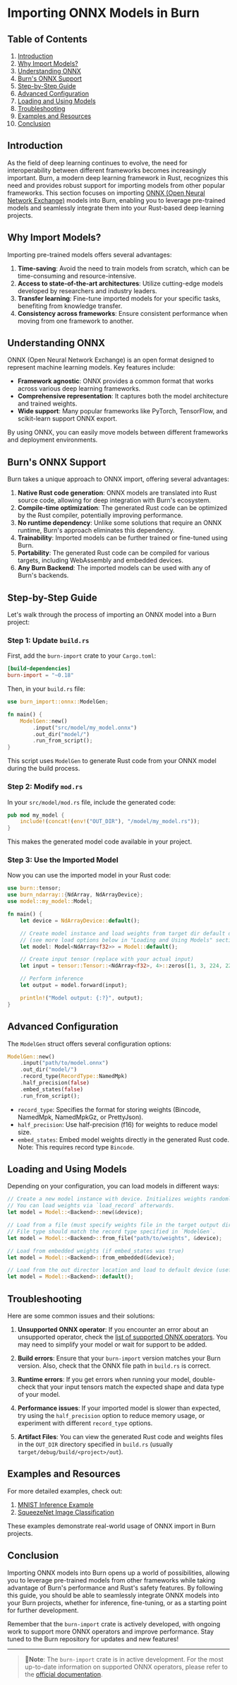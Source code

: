 # Importing ONNX Models in Burn

## Table of Contents

1. [Introduction](#introduction)
2. [Why Import Models?](#why-import-models)
3. [Understanding ONNX](#understanding-onnx)
4. [Burn's ONNX Support](#burns-onnx-support)
5. [Step-by-Step Guide](#step-by-step-guide)
6. [Advanced Configuration](#advanced-configuration)
7. [Loading and Using Models](#loading-and-using-models)
8. [Troubleshooting](#troubleshooting)
9. [Examples and Resources](#examples-and-resources)
10. [Conclusion](#conclusion)

## Introduction

As the field of deep learning continues to evolve, the need for interoperability between different
frameworks becomes increasingly important. Burn, a modern deep learning framework in Rust,
recognizes this need and provides robust support for importing models from other popular frameworks.
This section focuses on importing
[ONNX (Open Neural Network Exchange)](https://onnx.ai/onnx/intro/index.html) models into Burn,
enabling you to leverage pre-trained models and seamlessly integrate them into your Rust-based deep
learning projects.

## Why Import Models?

Importing pre-trained models offers several advantages:

1. **Time-saving**: Avoid the need to train models from scratch, which can be time-consuming and
   resource-intensive.
2. **Access to state-of-the-art architectures**: Utilize cutting-edge models developed by
   researchers and industry leaders.
3. **Transfer learning**: Fine-tune imported models for your specific tasks, benefiting from
   knowledge transfer.
4. **Consistency across frameworks**: Ensure consistent performance when moving from one framework
   to another.

## Understanding ONNX

ONNX (Open Neural Network Exchange) is an open format designed to represent machine learning models.
Key features include:

- **Framework agnostic**: ONNX provides a common format that works across various deep learning
  frameworks.
- **Comprehensive representation**: It captures both the model architecture and trained weights.
- **Wide support**: Many popular frameworks like PyTorch, TensorFlow, and scikit-learn support ONNX
  export.

By using ONNX, you can easily move models between different frameworks and deployment environments.

## Burn's ONNX Support

Burn takes a unique approach to ONNX import, offering several advantages:

1. **Native Rust code generation**: ONNX models are translated into Rust source code, allowing for
   deep integration with Burn's ecosystem.
2. **Compile-time optimization**: The generated Rust code can be optimized by the Rust compiler,
   potentially improving performance.
3. **No runtime dependency**: Unlike some solutions that require an ONNX runtime, Burn's approach
   eliminates this dependency.
4. **Trainability**: Imported models can be further trained or fine-tuned using Burn.
5. **Portability**: The generated Rust code can be compiled for various targets, including
   WebAssembly and embedded devices.
6. **Any Burn Backend**: The imported models can be used with any of Burn's backends.

## Step-by-Step Guide

Let's walk through the process of importing an ONNX model into a Burn project:

### Step 1: Update `build.rs`

First, add the `burn-import` crate to your `Cargo.toml`:

```toml
[build-dependencies]
burn-import = "~0.18"
```

Then, in your `build.rs` file:

```rust
use burn_import::onnx::ModelGen;

fn main() {
    ModelGen::new()
        .input("src/model/my_model.onnx")
        .out_dir("model/")
        .run_from_script();
}
```

This script uses `ModelGen` to generate Rust code from your ONNX model during the build process.

### Step 2: Modify `mod.rs`

In your `src/model/mod.rs` file, include the generated code:

```rust
pub mod my_model {
    include!(concat!(env!("OUT_DIR"), "/model/my_model.rs"));
}
```

This makes the generated model code available in your project.

### Step 3: Use the Imported Model

Now you can use the imported model in your Rust code:

```rust
use burn::tensor;
use burn_ndarray::{NdArray, NdArrayDevice};
use model::my_model::Model;

fn main() {
    let device = NdArrayDevice::default();

    // Create model instance and load weights from target dir default device.
    // (see more load options below in "Loading and Using Models" section)
    let model: Model<NdArray<f32>> = Model::default();

    // Create input tensor (replace with your actual input)
    let input = tensor::Tensor::<NdArray<f32>, 4>::zeros([1, 3, 224, 224], &device);

    // Perform inference
    let output = model.forward(input);

    println!("Model output: {:?}", output);
}
```

## Advanced Configuration

The `ModelGen` struct offers several configuration options:

```rust
ModelGen::new()
    .input("path/to/model.onnx")
    .out_dir("model/")
    .record_type(RecordType::NamedMpk)
    .half_precision(false)
    .embed_states(false)
    .run_from_script();
```

- `record_type`: Specifies the format for storing weights (Bincode, NamedMpk, NamedMpkGz, or
  PrettyJson).
- `half_precision`: Use half-precision (f16) for weights to reduce model size.
- `embed_states`: Embed model weights directly in the generated Rust code. Note: This requires
  record type `Bincode`.

## Loading and Using Models

Depending on your configuration, you can load models in different ways:

```rust
// Create a new model instance with device. Initializes weights randomly and lazily.
// You can load weights via `load_record` afterwards.
let model = Model::<Backend>::new(&device);

// Load from a file (must specify weights file in the target output directory or copy it from there).
// File type should match the record type specified in `ModelGen`.
let model = Model::<Backend>::from_file("path/to/weights", &device);

// Load from embedded weights (if embed_states was true)
let model = Model::<Backend>::from_embedded(&device);

// Load from the out director location and load to default device (useful for testing)
let model = Model::<Backend>::default();
```

## Troubleshooting

Here are some common issues and their solutions:

1. **Unsupported ONNX operator**: If you encounter an error about an unsupported operator, check the
   [list of supported ONNX operators](https://github.com/tracel-ai/burn/blob/main/crates/burn-import/SUPPORTED-ONNX-OPS.md).
   You may need to simplify your model or wait for support to be added.

2. **Build errors**: Ensure that your `burn-import` version matches your Burn version. Also, check
   that the ONNX file path in `build.rs` is correct.

3. **Runtime errors**: If you get errors when running your model, double-check that your input
   tensors match the expected shape and data type of your model.

4. **Performance issues**: If your imported model is slower than expected, try using the
   `half_precision` option to reduce memory usage, or experiment with different `record_type`
   options.

5. **Artifact Files**: You can view the generated Rust code and weights files in the `OUT_DIR`
   directory specified in `build.rs` (usually `target/debug/build/<project>/out`).

## Examples and Resources

For more detailed examples, check out:

1. [MNIST Inference Example](https://github.com/tracel-ai/burn/tree/main/examples/onnx-inference)
2. [SqueezeNet Image Classification](https://github.com/tracel-ai/models/tree/main/squeezenet-burn)

These examples demonstrate real-world usage of ONNX import in Burn projects.

## Conclusion

Importing ONNX models into Burn opens up a world of possibilities, allowing you to leverage
pre-trained models from other frameworks while taking advantage of Burn's performance and Rust's
safety features. By following this guide, you should be able to seamlessly integrate ONNX models
into your Burn projects, whether for inference, fine-tuning, or as a starting point for further
development.

Remember that the `burn-import` crate is actively developed, with ongoing work to support more ONNX
operators and improve performance. Stay tuned to the Burn repository for updates and new features!

---

> 🚨**Note**: The `burn-import` crate is in active development. For the most up-to-date information
> on supported ONNX operators, please refer to the
> [official documentation](https://github.com/tracel-ai/burn/blob/main/crates/burn-import/SUPPORTED-ONNX-OPS.md).
